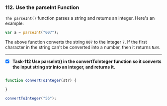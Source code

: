 ### 112. Use the parseInt Function
`The parseInt()` function parses a string and returns an integer. Here's an example:
```js
var a = parseInt("007");
```
The above function converts the string `007` to the integer `7`. If the first character in the string can't be converted into a number, then it returns `NaN`.
**************************************************
- [x] **Task-112 Use parseInt() in the convertToInteger function so it converts the input string str into an integer, and returns it.**

```js

function convertToInteger(str) {

}

convertToInteger("56");
```